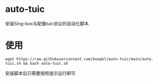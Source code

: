 # auto-tuic
安装Sing-box与配置tuic协议的自动化脚本
# 使用

```shell
wget https://raw.githubusercontent.com/koopkl/auto-tuic/main/auto-tuic.sh && bash auto-tuic.sh
```
安装脚本后只需要按照提示运行即可